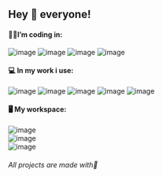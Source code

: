 ## Hey 👋 everyone!

#### 👨‍💻I’m coding in:
![image](https://img.shields.io/badge/HTML5-E34F26?style=for-the-badge&logo=html5&logoColor=white)
![image](https://img.shields.io/badge/CSS3-1572B6?style=for-the-badge&logo=css3&logoColor=white)
![image](https://img.shields.io/badge/JavaScript-F7DF1E?style=for-the-badge&logo=javascript&logoColor=black)
![image](https://img.shields.io/badge/PHP-777BB4?style=for-the-badge&logo=php&logoColor=white)

#### 💻 In my work i use:
![image](https://img.shields.io/badge/Windows-0078D6?style=for-the-badge&logo=windows&logoColor=white)
![image](https://img.shields.io/badge/Google_chrome-4285F4?style=for-the-badge&logo=Google-chrome&logoColor=white)
![image](https://img.shields.io/badge/Visual_Studio_Code-0078D4?style=for-the-badge&logo=visual%20studio%20code&logoColor=white)
![image](https://img.shields.io/badge/prettier-1A2C34?style=for-the-badge&logo=prettier&logoColor=F7BA3E)
![image](https://img.shields.io/badge/Git-F05032?style=for-the-badge&logo=git&logoColor=white)

#### 🖥 My workspace:
![image](https://img.shields.io/badge/AMD-Ryzen_5_3600-ED1C24?style=for-the-badge&logo=amd&logoColor=white) </br>
![image](https://img.shields.io/badge/NVIDIA-GTX1660_SUPER-76B900?style=for-the-badge&logo=nvidia&logoColor=white) </br>
![image](https://img.shields.io/badge/Windows-10-0078D6?style=for-the-badge&logo=windows&logoColor=white) </br>

###### All projects are made with🧡
